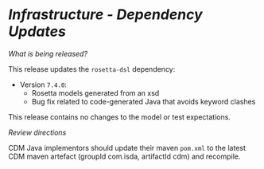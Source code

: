 # *Infrastructure - Dependency Updates*

_What is being released?_

This release updates the `rosetta-dsl` dependency:

- Version `7.4.0`:
    - Rosetta models generated from an xsd
    - Bug fix related to code-generated Java that avoids keyword clashes

This release contains no changes to the model or test expectations.

_Review directions_

CDM Java implementors should update their maven `pom.xml` to the latest CDM maven artefact (groupId com.isda, artifactId cdm) and recompile.
